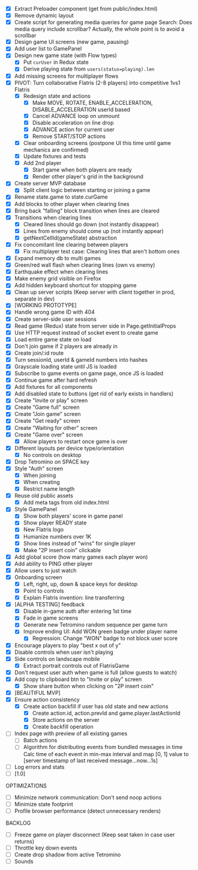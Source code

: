 * [x] Extract Preloader component (get from public/index.html)
* [x] Remove dynamic layout
* [x] Create script for generating media queries for game page
      Search: Does media query include scrollbar? Actually, the whole point is to avoid a scrollbar
* [x] Design game UI screens (new game, pausing)
* [x] Add user list to GamePanel
* [x] Design new game state (with Flow types)
  * [x] Put `curUser` in Redux state
  * [x] Derive playing state from `users(status=playing).len`
* [x] Add missing screens for multiplayer flows
* [x] PIVOT: Turn collaborative Flatris (2-8 players) into competitive 1vs1 Flatris
  * [x] Redesign state and actions
    * [x] Make MOVE, ROTATE, ENABLE_ACCELERATION, DISABLE_ACCELERATION userId based
    * [x] Cancel ADVANCE loop on unmount
    * [x] Disable acceleration on line drop
    * [x] ADVANCE action for current user
    * [x] Remove START/STOP actions
  * [x] Clear onboarding screens (postpone UI this time until game mechanics are confirmed)
  * [x] Update fixtures and tests
  * [x] Add 2nd player
    * [x] Start game when both players are ready
    * [x] Render other player's grid in the background
* [x] Create server MVP database
  * [x] Split client logic between starting or joining a game
* [x] Rename state.game to state.curGame
* [x] Add blocks to other player when clearing lines
* [x] Bring back "falling" block transition when lines are cleared
* [x] Transitions when clearing lines
  * [x] Cleared lines should go down (not instantly disappear)
  * [x] Lines from enemy should come up (not instantly appear)
  * [x] getNextCellId(gameState) abstraction
* [x] Fix concomitant line clearing between players
  * [x] Fix multiplayer test case: Clearing lines that aren't bottom ones
* [x] Expand memory db to multi games
* [x] Green/red wall flash when clearing lines (own vs enemy)
* [x] Earthquake effect when clearing lines
* [x] Make enemy grid visible on Firefox
* [x] Add hidden keyboard shortcut for stopping game
* [x] Clean up server scripts (Keep server with client together in prod, separate in dev)
* [x] [WORKING PROTOTYPE]
* [x] Handle wrong game ID with 404
* [x] Create server-side user sessions
* [x] Read game (Redux) state from server side in Page.getInitialProps
* [x] Use HTTP request instead of socket event to create game
* [x] Load entire game state on load
* [x] Don't join game if 2 players are already in
* [x] Create join/:id route
* [x] Turn sessionId, userId & gameId numbers into hashes
* [x] Grayscale loading state until JS is loaded
* [x] Subscribe to game events on game page, once JS is loaded
* [x] Continue game after hard refresh
* [x] Add fixtures for all components
* [x] Add disabled state to buttons (get rid of early exists in handlers)
* [x] Create "Invite or play" screen
* [x] Create "Game full" screen
* [x] Create "Join game" screen
* [x] Create "Get ready" screen
* [x] Create "Waiting for other" screen
* [x] Create "Game over" screen
  * [x] Allow players to restart once game is over
* [x] Different layouts per device type/orientation
  * [x] No controls on desktop
* [x] Drop Tetromino on SPACE key
* [x] Style "Auth" screen
  * [x] When joining
  * [x] When creating
  * [x] Restrict name length
* [x] Reuse old public assets
  * [x] Add meta tags from old index.html
* [x] Style GamePanel
  * [x] Show both players' score in game panel
  * [x] Show player READY state
  * [x] New Flatris logo
  * [x] Humanize numbers over 1K
  * [x] Show lines instead of "wins" for single player
  * [x] Make "2P insert coin" clickable
* [x] Add global score (how many games each player won)
* [x] Add ability to PING other player
* [x] Allow users to just watch
* [x] Onboarding screen
  * [x] Left, right, up, down & space keys for desktop
  * [x] Point to controls
  * [x] Explain Flatris invention: line transferring
* [x] [ALPHA TESTING] feedback
  * [x] Disable in-game auth after entering 1st time
  * [x] Fade in game screens
  * [x] Generate new Tetromino random sequence per game turn
  * [x] Improve ending UI: Add WON green badge under player name
    * [x] Regression: Change "WON" badge to not block user score
* [x] Encourage players to play "best x out of y"
* [x] Disable controls when user isn't playing
* [x] Side controls on landscape mobile
  * [x] Extract portrait controls out of FlatrisGame
* [x] Don't request user auth when game is full (allow guests to watch)
* [x] Add copy to clipboard btn to "Invite or play" screen
  * [x] Show share button when clicking on "2P insert coin"
* [x] [BEAUTIFUL MVP]
* [x] Ensure action consistency
  * [x] Create action backfill if user has old state and new actions
    * [x] Create action.id, action.prevId and game.player.lastActionId
    * [x] Store actions on the server
    * [x] Create backfill operation
* [ ] Index page with preview of all existing games
  * [ ] Batch actions
  * [ ] Algorithm for distributing events from bundled messages in time
        Calc time of each event in min-max interval and map [0, 1] value to [server timestamp of last received message...now...1s]
* [ ] Log errors and stats
* [ ] [1.0]

OPTIMIZATIONS

* [ ] Minimize network communication: Don't send noop actions
* [ ] Minimize state footprint
* [ ] Profile browser performance (detect unnecessary renders)

BACKLOG

* [ ] Freeze game on player disconnect (Keep seat taken in case user returns)
* [ ] Throttle key down events
* [ ] Create drop shadow from active Tetromino
* [ ] Sounds

